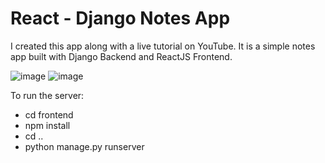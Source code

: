 # React - Django Notes App
I created this app along with a live tutorial on YouTube. It is a simple notes app built with Django Backend and ReactJS Frontend.

![image](https://user-images.githubusercontent.com/53555551/184411628-47177e85-e474-4db7-9f93-963893fa85e7.png)
![image](https://user-images.githubusercontent.com/53555551/184411567-66e2d313-f4fb-4ead-b750-125028f367c8.png)

To run the server:
- cd frontend
- npm install
- cd ..
- python manage.py runserver
